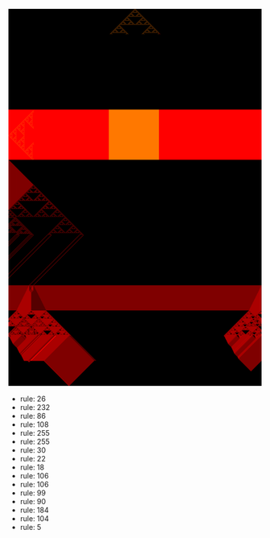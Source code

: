 ![photo](./output.png) 
 * rule: 26
* rule: 232
* rule: 86
* rule: 108
* rule: 255
* rule: 255
* rule: 30
* rule: 22
* rule: 18
* rule: 106
* rule: 106
* rule: 99
* rule: 90
* rule: 184
* rule: 104
* rule: 5
